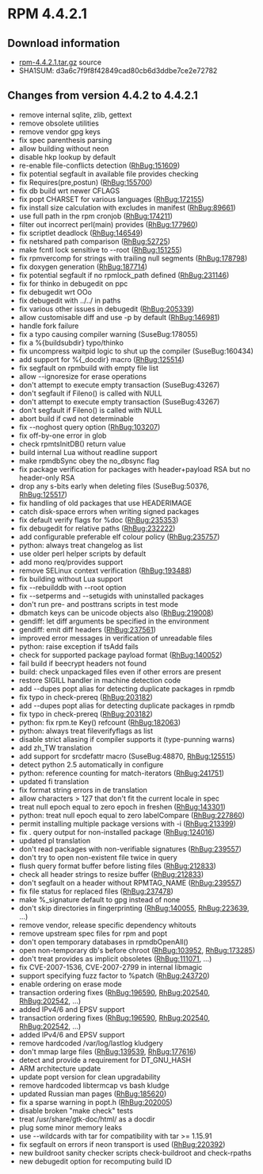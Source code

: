 # RPM 4.4.2.1

## Download information
 * [rpm-4.4.2.1.tar.gz](http://rpm.org/releases/rpm-4.4.x/rpm-4.4.2.1.tar.gz) source
 * SHA1SUM: d3a6c7f9f8f42849cad80cb6d3ddbe7ce2e72782

## Changes from version 4.4.2 to 4.4.2.1

 * remove internal sqlite, zlib, gettext
 * remove obsolete utilities
 * remove vendor gpg keys
 * fix spec parenthesis parsing
 * allow building without neon
 * disable hkp lookup by default
 * re-enable file-conflicts detection ([RhBug:151609](https://bugzilla.redhat.com/show_bug.cgi?id=151609))
 * fix potential segfault in available file provides checking
 * fix Requires(pre,postun) ([RhBug:155700](https://bugzilla.redhat.com/show_bug.cgi?id=155700)) 
 * fix db build wrt newer CFLAGS
 * fix popt CHARSET for various languages ([RhBug:172155](https://bugzilla.redhat.com/show_bug.cgi?id=172155))
 * fix install size calculation with excludes in manifest ([RhBug:89661](https://bugzilla.redhat.com/show_bug.cgi?id=89661))
 * use full path in the rpm cronjob ([RhBug:174211](https://bugzilla.redhat.com/show_bug.cgi?id=174211))
 * filter out incorrect perl(main) provides ([RhBug:177960](https://bugzilla.redhat.com/show_bug.cgi?id=177960))
 * fix scriptlet deadlock ([RhBug:146549](https://bugzilla.redhat.com/show_bug.cgi?id=146549))
 * fix netshared path comparison ([RhBug:52725](https://bugzilla.redhat.com/show_bug.cgi?id=52725))
 * make fcntl lock sensitive to --root ([RhBug:151255](https://bugzilla.redhat.com/show_bug.cgi?id=151255))
 * fix rpmvercomp for strings with trailing null segments ([RhBug:178798](https://bugzilla.redhat.com/show_bug.cgi?id=178798))
 * fix doxygen generation ([RhBug:187714](https://bugzilla.redhat.com/show_bug.cgi?id=187714))
 * fix potential segfault if no rpmlock_path defined ([RhBug:231146](https://bugzilla.redhat.com/show_bug.cgi?id=231146))
 * fix for thinko in debugedit on ppc
 * fix debugedit wrt OOo
 * fix debugedit with ../../ in paths
 * fix various other issues in debugedit ([RhBug:205339](https://bugzilla.redhat.com/show_bug.cgi?id=205339))
 * allow customisable diff and use -p by default ([RhBug:146981](https://bugzilla.redhat.com/show_bug.cgi?id=146981))
 * handle fork failure 
 * fix a typo causing compiler warning (SuseBug:178055)
 * fix a %{buildsubdir} typo/thinko
 * fix uncompress waitpid logic to shut up the compiler (SuseBug:160434)
 * add support for %{_docdir} macro ([RhBug:125514](https://bugzilla.redhat.com/show_bug.cgi?id=125514)) 
 * fix segfault on rpmbuild with empty file list
 * allow --ignoresize for erase operations
 * don't attempt to execute empty transaction (SuseBug:43267) 
 * don't segfault if Fileno() is called with NULL
 * don't attempt to execute empty transaction (SuseBug:43267)
 * don't segfault if Fileno() is called with NULL
 * abort build if cwd not determinable 
 * fix --noghost query option ([RhBug:103207](https://bugzilla.redhat.com/show_bug.cgi?id=103207))
 * fix off-by-one error in glob
 * check rpmtsInitDB() return value
 * build internal Lua without readline support
 * make rpmdbSync obey the no_dbsync flag
 * fix package verification for packages with header+payload RSA but no header-only RSA
 * drop any s-bits early when deleting files (SuseBug:50376, [RhBug:125517](https://bugzilla.redhat.com/show_bug.cgi?id=125517))
 * fix handling of old packages that use HEADERIMAGE
 * catch disk-space errors when writing signed packages
 * fix default verify flags for %doc ([RhBug:235353](https://bugzilla.redhat.com/show_bug.cgi?id=235353))
 * fix debugedit for relative paths ([RhBug:232222](https://bugzilla.redhat.com/show_bug.cgi?id=232222))
 * add configurable preferable elf colour policy ([RhBug:235757](https://bugzilla.redhat.com/show_bug.cgi?id=235757))
 * python: always treat changelog as list
 * use older perl helper scripts by default
 * add mono req/provides support
 * remove SELinux context verification ([RhBug:193488](https://bugzilla.redhat.com/show_bug.cgi?id=193488))
 * fix building without Lua support
 * fix --rebuilddb with --root option
 * fix --setperms and --setugids with uninstalled packages
 * don't run pre- and posttrans scripts in test mode
 * dbmatch keys can be unicode objects also ([RhBug:219008](https://bugzilla.redhat.com/show_bug.cgi?id=219008))
 * gendiff: let diff arguments be specified in the environment
 * gendiff: emit diff headers ([RhBug:237561](https://bugzilla.redhat.com/show_bug.cgi?id=237561))
 * improved error messages in verification of unreadable files
 * python: raise exception if tsAdd fails
 * check for supported package payload format ([RhBug:140052](https://bugzilla.redhat.com/show_bug.cgi?id=140052))
 * fail build if beecrypt headers not found
 * build: check unpackaged files even if other errors are present
 * restore SIGILL handler in machine detection code
 * add --dupes popt alias for detecting duplicate packages in rpmdb
 * fix typo in check-prereq ([RhBug:203182](https://bugzilla.redhat.com/show_bug.cgi?id=203182))
 * add --dupes popt alias for detecting duplicate packages in rpmdb
 * fix typo in check-prereq ([RhBug:203182](https://bugzilla.redhat.com/show_bug.cgi?id=203182))
 * python: fix rpm.te Key() refcount ([RhBug:182063](https://bugzilla.redhat.com/show_bug.cgi?id=182063))
 * python: always treat fileverifyflags as list
 * disable strict aliasing if compiler supports it (type-punning warns)
 * add zh_TW translation
 * add support for srcdefattr macro (SuseBug:48870, [RhBug:125515](https://bugzilla.redhat.com/show_bug.cgi?id=125515))
 * detect python 2.5 automatically in configure
 * python: reference counting for match-iterators ([RhBug:241751](https://bugzilla.redhat.com/show_bug.cgi?id=241751))
 * updated fi translation
 * fix format string errors in de translation
 * allow characters > 127 that don't fit the current locale in spec
 * treat null epoch equal to zero epoch in freshen ([RhBug:143301](https://bugzilla.redhat.com/show_bug.cgi?id=143301))
 * python: treat null epoch equal to zero labelCompare ([RhBug:227860](https://bugzilla.redhat.com/show_bug.cgi?id=227860))
 * permit installing multiple package versions with -i ([RhBug:213399](https://bugzilla.redhat.com/show_bug.cgi?id=213399))
 * fix <name>.<arch> query output for non-installed package ([RhBug:124016](https://bugzilla.redhat.com/show_bug.cgi?id=124016))
 * updated pl translation
 * don't read packages with non-verifiable signatures ([RhBug:239557](https://bugzilla.redhat.com/show_bug.cgi?id=239557))
 * don't try to open non-existent file twice in query
 * flush query format buffer before listing files ([RhBug:212833](https://bugzilla.redhat.com/show_bug.cgi?id=212833))
 * check all header strings to resize buffer ([RhBug:212833](https://bugzilla.redhat.com/show_bug.cgi?id=212833))
 * don't segfault on a header without RPMTAG_NAME ([RhBug:239557](https://bugzilla.redhat.com/show_bug.cgi?id=239557))
 * fix file status for replaced files ([RhBug:237478](https://bugzilla.redhat.com/show_bug.cgi?id=237478))
 * make %_signature default to gpg instead of none
 * don't skip directories in fingerprinting ([RhBug:140055](https://bugzilla.redhat.com/show_bug.cgi?id=140055), [RhBug:223639](https://bugzilla.redhat.com/show_bug.cgi?id=223639), ...)
 * remove vendor, release specific dependency whitouts
 * remove upstream spec files for rpm and popt
 * don't open temporary databases in rpmdbOpenAll()
 * open non-temporary db's before chroot ([RhBug:103952](https://bugzilla.redhat.com/show_bug.cgi?id=103952), [RhBug:173285](https://bugzilla.redhat.com/show_bug.cgi?id=173285))
 * don't treat provides as implicit obsoletes ([RhBug:111071](https://bugzilla.redhat.com/show_bug.cgi?id=111071), ...)
 * fix CVE-2007-1536, CVE-2007-2799 in internal libmagic 
 * support specifying fuzz factor to %patch ([RhBug:243720](https://bugzilla.redhat.com/show_bug.cgi?id=243720))
 * enable ordering on erase mode
 * transaction ordering fixes ([RhBug:196590](https://bugzilla.redhat.com/show_bug.cgi?id=196590), [RhBug:202540](https://bugzilla.redhat.com/show_bug.cgi?id=202540), [RhBug:202542](https://bugzilla.redhat.com/show_bug.cgi?id=202542), ...)
 * added IPv4/6 and EPSV support 
 * transaction ordering fixes ([RhBug:196590](https://bugzilla.redhat.com/show_bug.cgi?id=196590), [RhBug:202540](https://bugzilla.redhat.com/show_bug.cgi?id=202540), [RhBug:202542](https://bugzilla.redhat.com/show_bug.cgi?id=202542), ...)
 * added IPv4/6 and EPSV support
 * remove hardcoded /var/log/lastlog kludgery
 * don't mmap large files ([RhBug:139539](https://bugzilla.redhat.com/show_bug.cgi?id=139539), [RhBug:177616](https://bugzilla.redhat.com/show_bug.cgi?id=177616))
 * detect and provide a requirement for DT_GNU_HASH
 * ARM architecture update
 * update popt version for clean upgradability
 * remove hardcoded libtermcap vs bash kludge
 * updated Russian man pages ([RhBug:185620](https://bugzilla.redhat.com/show_bug.cgi?id=185620))
 * fix a sparse warning in popt.h ([RhBug:202005](https://bugzilla.redhat.com/show_bug.cgi?id=202005))
 * disable broken "make check" tests
 * treat /usr/share/gtk-doc/html/ as a docdir
 * plug some minor memory leaks
 * use --wildcards with tar for compatibility with tar >= 1.15.91
 * fix segfault on errors if neon transport is used ([RhBug:220392](https://bugzilla.redhat.com/show_bug.cgi?id=220392))
 * new buildroot sanity checker scripts check-buildroot and check-rpaths
 * new debugedit option for recomputing build ID
